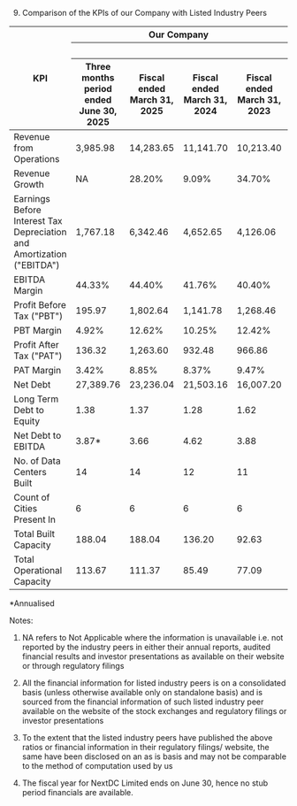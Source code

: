 9. Comparison of the KPIs of our Company with Listed Industry Peers

<table><thead><tr><th rowspan="3">KPI</th><th colspan="4">Our Company</th><th colspan="4">Equinix, Inc.</th><th colspan="4">Digital Realty Trust, Inc.</th><th colspan="3">NEXTDC Limited</th></tr><tr><th colspan="12">As at and for</th></tr><tr><th>Three months period ended June 30, 2025</th><th>Fiscal ended March 31, 2025</th><th>Fiscal ended March 31, 2024</th><th>Fiscal ended March 31, 2023</th><th>Three months period ended June 30, 2025</th><th>Fiscal ended December 31, 2024</th><th>Fiscal ended December 31, 2023</th><th>Fiscal ended December 31, 2022</th><th>Three months period ended June 30, 2025</th><th>Fiscal ended December 31, 2024</th><th>Fiscal ended December 31, 2023</th><th>Fiscal ended December 31, 2022</th><th>Fiscal ended June 30, 2025</th><th>Fiscal ended June 30, 2024</th><th>Fiscal ended June 30, 2023</th></tr></thead><tbody><tr><td>Revenue from Operations</td><td>3,985.98</td><td>14,283.65</td><td>11,141.70</td><td>10,213.40</td><td>1,93,047.97</td><td>7,31,953.66</td><td>6,76,059.96</td><td>5,70,653.07</td><td>1,27,770.21</td><td>4,64,789.57</td><td>4,52,225.41</td><td>3,68,636.86</td><td>23,504.86</td><td>21,996.71</td><td>19,879.60</td></tr><tr><td>Revenue Growth</td><td>NA</td><td>28.20%</td><td>9.09%</td><td>34.70%</td><td>5.50%</td><td>8.27%</td><td>18.47%</td><td>16.33%</td><td>9.96%</td><td>2.78%</td><td>22.68%</td><td>12.62%</td><td>6.86%</td><td>10.65%</td><td>24.99%</td></tr><tr><td>Earnings Before Interest Tax Depreciation and Amortization ("EBITDA")</td><td>1,767.18</td><td>6,342.46</td><td>4,652.65</td><td>4,126.06</td><td>NA</td><td>NA</td><td>NA</td><td>NA</td><td>1,37,376.22</td><td>2,38,213.77</td><td>2,57,303.40</td><td>2,79,193.92</td><td>11,004.91</td><td>10,374.99</td><td>10,020.20</td></tr><tr><td>EBITDA Margin</td><td>44.33%</td><td>44.40%</td><td>41.76%</td><td>40.40%</td><td>NA</td><td>NA</td><td>NA</td><td>NA</td><td>NA</td><td>NA</td><td>NA</td><td>NA</td><td>NA</td><td>NA</td><td>NA</td></tr><tr><td>Profit Before Tax ("PBT")</td><td>195.97</td><td>1,802.64</td><td>1,141.78</td><td>1,268.46</td><td>34,656.22</td><td>81,579.20</td><td>92,805.50</td><td>65,134.43</td><td>NA</td><td>NA</td><td>NA</td><td>NA</td><td>-3,227.94</td><td>-1,975.12</td><td>-1,076.90</td></tr><tr><td>PBT Margin</td><td>4.92%</td><td>12.62%</td><td>10.25%</td><td>12.42%</td><td>NA</td><td>NA</td><td>NA</td><td>NA</td><td>NA</td><td>NA</td><td>NA</td><td>NA</td><td>NA</td><td>NA</td><td>NA</td></tr><tr><td>Profit After Tax ("PAT")</td><td>136.32</td><td>1,263.60</td><td>932.48</td><td>966.86</td><td>31,404.52</td><td>68,108.17</td><td>80,007.58</td><td>55,391.77</td><td>89,588.12</td><td>50,410.92</td><td>78,342.87</td><td>29,674.59</td><td>-3,331.05</td><td>-2,401.63</td><td>-1,208.68</td></tr><tr><td>PAT Margin</td><td>3.42%</td><td>8.85%</td><td>8.37%</td><td>9.47%</td><td>NA</td><td>9.30%</td><td>11.83%</td><td>9.71%</td><td>NA</td><td>NA</td><td>NA</td><td>NA</td><td>NA</td><td>NA</td><td>NA</td></tr><tr><td>Net Debt</td><td>27,389.76</td><td>23,236.04</td><td>21,503.16</td><td>16,007.20</td><td>NA</td><td>NA</td><td>NA</td><td>NA</td><td>14,49,200.63</td><td>12,14,882.62</td><td>15,79,451.87</td><td>NA</td><td>54,358.21</td><td>11,416.46</td><td>35,449.07</td></tr><tr><td>Long Term Debt to Equity</td><td>1.38</td><td>1.37</td><td>1.28</td><td>1.62</td><td>NA</td><td>NA</td><td>NA</td><td>NA</td><td>NA</td><td>NA</td><td>NA</td><td>NA</td><td>NA</td><td>NA</td><td>NA</td></tr><tr><td>Net Debt to EBITDA</td><td>3.87*</td><td>3.66</td><td>4.62</td><td>3.88</td><td>NA</td><td>NA</td><td>NA</td><td>NA</td><td>NA</td><td>NA</td><td>NA</td><td>NA</td><td>NA</td><td>NA</td><td>NA</td></tr><tr><td>No. of Data Centers Built</td><td>14</td><td>14</td><td>12</td><td>11</td><td>272</td><td>268</td><td>260</td><td>248</td><td>310</td><td>308</td><td>309</td><td>316</td><td>17</td><td>16</td><td>12</td></tr><tr><td>Count of Cities Present In</td><td>6</td><td>6</td><td>6</td><td>6</td><td>76</td><td>74</td><td>71</td><td>71</td><td>NA</td><td>NA</td><td>NA</td><td>NA</td><td>NA</td><td>NA</td><td>NA</td></tr><tr><td>Total Built Capacity</td><td>188.04</td><td>188.04</td><td>136.20</td><td>92.63</td><td>NA</td><td>NA</td><td>NA</td><td>NA</td><td>2,850.00</td><td>2,700.00</td><td>2,500.00</td><td>NA</td><td>207.90</td><td>165.10</td><td>133.40</td></tr><tr><td>Total Operational Capacity</td><td>113.67</td><td>111.37</td><td>85.49</td><td>77.09</td><td>NA</td><td>NA</td><td>NA</td><td>NA</td><td>NA</td><td>NA</td><td>NA</td><td>NA</td><td>110.9</td><td>86.0</td><td>77.7</td></tr></tbody></table>

*Annualised

Notes:

1. NA refers to Not Applicable where the information is unavailable i.e. not reported by the industry peers in either their annual reports, audited financial results and investor presentations as available on their website or through regulatory filings

2. All the financial information for listed industry peers is on a consolidated basis (unless otherwise available only on standalone basis) and is sourced from the financial information of such listed industry peer available on the website of the stock exchanges and regulatory filings or investor presentations

3. To the extent that the listed industry peers have published the above ratios or financial information in their regulatory filings/ website, the same have been disclosed on an as is basis and may not be comparable to the method of computation used by us

4. The fiscal year for NextDC Limited ends on June 30, hence no stub period financials are available.